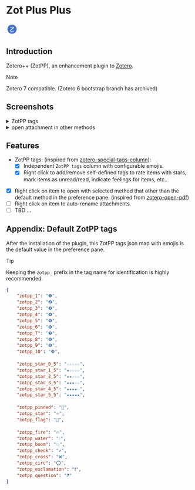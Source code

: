 # Zot Plus Plus

![](addon/chrome/content/icons/favicon.png)

## Introduction
Zotero++ (ZotPP), an enhancement plugin to [Zotero](https://www.zotero.org/).

> [!NOTE]
> Zotero 7 compatible. (Zotero 6 bootstrap branch has archived)

## Screenshots
<details>
  <summary>ZotPP tags</summary>
  <!-- ![menupopups](doc/menupopups.png) -->
  <img src="doc/menupopups.png" />
</details>
<details>
  <summary>open attachment in other methods</summary>
  <!-- ![open attachment in](doc/open-in.png) -->
  <img src="doc/open-in.png" />
</details>

## Features
- ZotPP tags: (inspired from [zotero-special-tags-column](https://github.com/whacked/zotero-special-tags-column)):
  - [x] Independent `ZotPP tags` column with configurable emojis.
  - [x] Right click to add/remove self-defined tags to rate items with stars, mark items as unread/read, indicate feelings for items, etc..
- [x] Right click on item to open with selected method that other than the default method in the preference pane. (inspired from [zotero-open-pdf](https://github.com/retorquere/zotero-open-pdf))
- [ ] Right click on item to auto-rename attachments.
- [ ] TBD ...

## Appendix: Default ZotPP tags
After the installation of the plugin, this ZotPP tags json map with emojis is the default value in the preference pane.

> [!TIP]
> Keeping the `zotpp_` prefix in the tag name for identification is highly recommended.

```json
{
    "zotpp_1": "❶",
    "zotpp_2": "❷",
    "zotpp_3": "❸",
    "zotpp_4": "❹",
    "zotpp_5": "❺",
    "zotpp_6": "❻",
    "zotpp_7": "❼",
    "zotpp_8": "❽",
    "zotpp_9": "❾",
    "zotpp_10": "❿",

    "zotpp_star_0_5": "☆☆☆☆☆",
    "zotpp_star_1_5": "★☆☆☆☆",
    "zotpp_star_2_5": "★★☆☆☆",
    "zotpp_star_3_5": "★★★☆☆",
    "zotpp_star_4_5": "★★★★☆",
    "zotpp_star_5_5": "★★★★★",

    "zotpp_pinned": "📌",
    "zotpp_star": "⭐",
    "zotpp_flag": "🚩",

    "zotpp_fire": "🔥",
    "zotpp_water": "💧",
    "zotpp_boom": "💥",
    "zotpp_check": "✔️",
    "zotpp_cross": "❌",
    "zotpp_circ": "⭕",
    "zotpp_exclamation": "❗",
    "zotpp_question": "❓"
}
```
